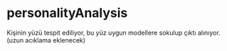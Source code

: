 # personalityAnalysis
 Kişinin yüzü tespit ediliyor, bu yüz uygun modellere sokulup çıktı alınıyor.(uzun acıklama eklenecek)
